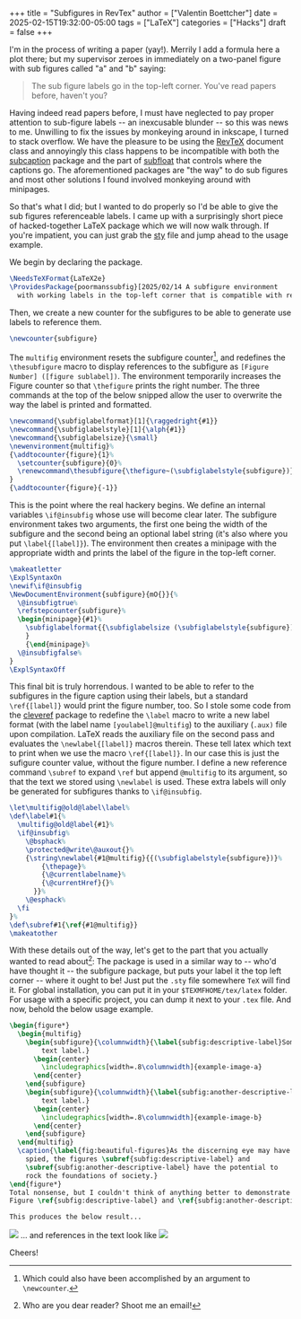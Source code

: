 +++
title = "Subfigures in RevTex"
author = ["Valentin Boettcher"]
date = 2025-02-15T19:32:00-05:00
tags = ["LaTeX"]
categories = ["Hacks"]
draft = false
+++

I'm in the process of writing a paper (yay!). Merrily I
add a formula here a plot there; but my supervisor zeroes in
immediately on a two-panel figure with sub figures called "a" and "b"
saying:

> The sub figure labels go in the top-left corner. You've read papers
> before, haven't you?

Having indeed read papers before, I must have neglected to pay proper
attention to sub-figure labels -- an inexcusable blunder -- so this
was news to me. Unwilling to fix the issues by monkeying around in
inkscape, I turned to stack overflow. We have the pleasure to be using
the [RevTeX](https://www.ctan.org/tex-archive/macros/latex/contrib/revtex) document class and annoyingly this class happens to be
incompatible with both the [subcaption](https://ctan.org/pkg/subcaption?lang=en) package and the part of [subfloat](https://ctan.org/pkg/subfloat)
that controls where the captions go. The aforementioned packages are
"the way" to do sub figures and most other solutions I found involved
monkeying around with minipages.

So that's what I did; but I wanted to do properly so I'd be able to
give the sub figures referenceable labels. I came up with a
surprisingly short piece of hacked-together LaTeX package which we
will now walk through. If you're impatient, you can just grab the [sty](/tex/poormanssubfig.sty)
file and jump ahead to the usage example.

We begin by declaring the package.

```latex
\NeedsTeXFormat{LaTeX2e}
\ProvidesPackage{poormanssubfig}[2025/02/14 A subfigure environment
  with working labels in the top-left corner that is compatible with revtex.]
```

Then, we create a new counter for the subfigures to be able to
generate use labels to reference them.

```latex
\newcounter{subfigure}
```

The `multifig` environment resets the
subfigure counter[^fn:1], and redefines the `\thesubfigure` macro to
display references to the subfigure as `[Figure Number] ([figure
sublabel])`. The environment temporarily increases the Figure counter
so that `\thefigure` prints the right number.  The three commands at the
top of the below snipped allow the user to overwrite the way the label
is printed and formatted.

```latex
\newcommand{\subfiglabelformat}[1]{\raggedright{#1}}
\newcommand{\subfiglabelstyle}[1]{\alph{#1}}
\newcommand{\subfiglabelsize}{\small}
\newenvironment{multifig}%
{\addtocounter{figure}{1}%
  \setcounter{subfigure}{0}%
  \renewcommand\thesubfigure{\thefigure~(\subfiglabelstyle{subfigure})}%
}
{\addtocounter{figure}{-1}}
```

This is the point where the real hackery begins. We define an internal
variables `\if@insubfig` whose use will become clear later. The
subfigure environment takes two arguments, the first one being the
width of the subfigure and the second being an optional label string
(it's also where you put `\label{[label]}`). The environment then
creates a minipage with the appropriate width and prints the label of
the figure in the top-left corner.

```latex
\makeatletter
\ExplSyntaxOn
\newif\if@insubfig
\NewDocumentEnvironment{subfigure}{mO{}}{%
  \@insubfigtrue%
  \refstepcounter{subfigure}%
  \begin{minipage}{#1}%
    \subfiglabelformat{{\subfiglabelsize (\subfiglabelstyle{subfigure})~#2}}%
    }
    {\end{minipage}%
  \@insubfigfalse%
}
\ExplSyntaxOff
```

This final bit is truly horrendous. I wanted to be able to refer to
the subfigures in the figure caption using their labels, but a
standard `\ref{[label]}` would print the figure number, too. So I stole
some code from the [cleveref](https://ctan.org/tex-archive/macros/latex/contrib/cleveref) package to redefine the `\label` macro to
write a new label format (with the label name `[youlabel]@multifig`) to
the auxiliary (`.aux)` file upon compilation. LaTeX reads the auxiliary
file on the second pass and evaluates the `\newlabel{[label]}` macros
therein. These tell latex which text to print when we use the macro
`\ref{[label]}`. In our case this is just the sufigure counter value,
without the figure number. I define a new reference command `\subref` to expand `\ref` but
append `@multifig` to its argument, so that the text we stored using
`\newlabel` is used. These extra labels will only be generated for
subfigures thanks to `\if@insubfig`.

```latex
\let\multifig@old@label\label%
\def\label#1{%
  \multifig@old@label{#1}%
  \if@insubfig%
    \@bsphack%
    \protected@write\@auxout{}%
    {\string\newlabel{#1@multifig}{{(\subfiglabelstyle{subfigure})}%
        {\thepage}%
        {\@currentlabelname}%
        {\@currentHref}{}%
      }}%
    \@esphack%
  \fi
}%
\def\subref#1{\ref{#1@multifig}}
\makeatother
```

With these details out of the way, let's get to the part that you
actually wanted to read about[^fn:2]: The package is used in a similar way to -- who'd have thought
it -- the subfigure package, but puts your label it the top left
corner -- where it ought to be! Just put the `.sty` file somewhere `TeX`
will find it. For global installation, you can put it in your
`$TEXMFHOME/tex/latex` folder. For usage with a specific project, you
can dump it next to your `.tex` file. And now, behold the below usage example.

```latex
\begin{figure*}
  \begin{multifig}
    \begin{subfigure}{\columnwidth}{\label{subfig:descriptive-label}Some
        text label.}
      \begin{center}
        \includegraphics[width=.8\columnwidth]{example-image-a}
      \end{center}
    \end{subfigure}
    \begin{subfigure}{\columnwidth}{\label{subfig:another-descriptive-label}Another
        text label.}
      \begin{center}
        \includegraphics[width=.8\columnwidth]{example-image-b}
      \end{center}
    \end{subfigure}
  \end{multifig}
  \caption{\label{fig:beautiful-figures}As the discerning eye may have
    spied, the figures \subref{subfig:descriptive-label} and
    \subref{subfig:another-descriptive-label} have the potential to
    rock the foundations of society.}
\end{figure*}
Total nonsense, but I couldn't think of anything better to demonstrate
Figure \ref{subfig:descriptive-label} and \ref{subfig:another-descriptive-label}.

This produces the below result...
```

![](/ox-hugo/screen:b4ea3f2a-f6a3-467d-a9ae-56bb5f0b9084.png)
... and references in the text look like
![](/ox-hugo/screen:fef71aa0-4836-4777-8c42-1118c37c26b9.png)

Cheers!

[^fn:1]: Which could also have been accomplished by an
    argument to `\newcounter`.
[^fn:2]: Who are you dear reader? Shoot me an
    email!
